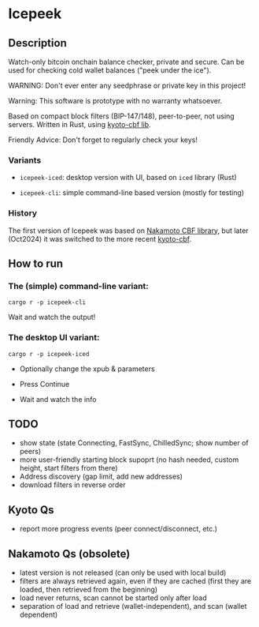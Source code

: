 # Icepeek

## Description
Watch-only bitcoin onchain balance checker, private and secure.
Can be used for checking cold wallet balances ("peek under the ice").

WARNING: Don't ever enter any seedphrase or private key in this project!

Warning: This software is prototype with no warranty whatsoever.

Based on compact block filters (BIP-147/148), peer-to-peer, not using servers.
Written in Rust, using [kyoto-cbf lib](https://github.com/rustaceanrob/kyoto).

Friendly Advice: Don't forget to regularly check your keys!


### Variants

- `icepeek-iced`: desktop version with UI, based on `iced` library (Rust)

- `icepeek-cli`: simple command-line based version (mostly for testing)


### History

The first version of Icepeek was based on
[Nakamoto CBF library](https://github.com/cloudhead/nakamoto),
but later (Oct2024) it was switched to the more recent
[kyoto-cbf](https://github.com/rustaceanrob/kyoto).


## How to run

### The (simple) command-line variant:

```
cargo r -p icepeek-cli
```

Wait and watch the output!


### The desktop UI variant:

```
cargo r -p icepeek-iced
```

- Optionally change the xpub & parameters

- Press Continue

- Wait and watch the info


## TODO

- show state (state Connecting, FastSync, ChilledSync; show number of peers)
- more user-friendly starting block supoprt (no hash needed, custom height, start filters from there)
- Address discovery (gap limit, add new addresses)
- download filters in reverse order


## Kyoto Qs

- report more progress events (peer connect/disconnect, etc.)


## Nakamoto Qs (obsolete)

- latest version is not released (can only be used with local build)
- filters are always retrieved again, even if they are cached (first they are loaded, then retrieved from the beginning)
- load never returns, scan cannot be started only after load
- separation of load and retrieve (wallet-independent), and scan (wallet dependent)

